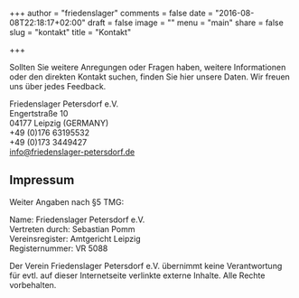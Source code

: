 +++
author = "friedenslager"
comments = false
date = "2016-08-08T22:18:17+02:00"
draft = false
image = ""
menu = "main"
share = false
slug = "kontakt"
title = "Kontakt"

+++

Sollten Sie weitere Anregungen oder Fragen haben, weitere Informationen oder den direkten Kontakt suchen, finden Sie hier unsere Daten. Wir freuen uns über jedes Feedback.

 Friedenslager Petersdorf e.V.<br>
 Engertstraße 10<br>
 04177 Leipzig (GERMANY)<br>
 +49 (0)176 63195532<br>
 +49 (0)173 3449427<br>
 info@friedenslager-petersdorf.de<br>

<h2>Impressum</h2>

 Weiter Angaben nach §5 TMG:

 Name: 	Friedenslager Petersdorf e.V.<br>
 Vertreten durch: 	Sebastian Pomm<br>
 Vereinsregister: 	Amtgericht Leipzig<br>
 Registernummer: 	VR 5088<br>
 

Der Verein Friedenslager Petersdorf e.V.  übernimmt keine Verantwortung für evtl. auf dieser Internetseite verlinkte externe Inhalte. Alle Rechte vorbehalten.

